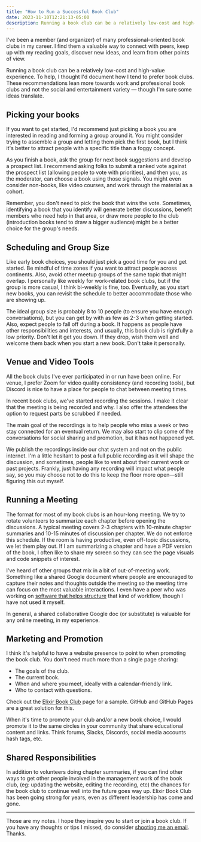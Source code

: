 ```yaml
---
title: "How to Run a Successful Book Club"
date: 2023-11-10T12:21:13-05:00
description: Running a book club can be a relatively low-cost and high-value experience. To help, I thought I'd document how I tend to prefer book clubs.
---
```


I've been a member (and organizer) of many professional-oriented book clubs in my career. I find them a valuable way to connect with peers, keep up with my reading goals, discover new ideas, and learn from other points of view.

Running a book club can be a relatively low-cost and high-value experience. To help, I thought I'd document how I tend to prefer book clubs. These recommendations lean more towards work and professional book clubs and not the social and entertainment variety — though I'm sure some ideas translate. 

## Picking your books

If you want to get started, I'd recommend just picking a book you are interested in reading and forming a group around it. You might consider trying to assemble a group and letting them pick the first book, but I think it's better to attract people with a specific title than a foggy concept. 

As you finish a book, ask the group for next book suggestions and develop a prospect list. I recommend asking folks to submit a ranked vote against the prospect list (allowing people to vote with priorities), and then you, as the moderator, can choose a book using those signals. You might even consider non-books, like video courses, and work through the material as a cohort.

Remember, you don't need to pick the book that wins the vote. Sometimes, identifying a book that you identify will generate better discussions, benefit members who need help in that area, or draw more people to the club (introduction books tend to draw a bigger audience) might be a better choice for the group's needs. 

## Scheduling and Group Size

Like early book choices, you should just pick a good time for you and get started. Be mindful of time zones if you want to attract people across continents. Also, avoid other meetup groups of the same topic that might overlap. I personally like weekly for work-related book clubs, but if the group is more casual, I think bi-weekly is fine, too. Eventually, as you start new books, you can revisit the schedule to better accommodate those who are showing up.

The ideal group size is probably 8 to 10 people (to ensure you have enough conversations), but you can get by with as few as 2-3 when getting started. Also, expect people to fall off during a book. It happens as people have other responsibilities and interests, and usually, this book club is rightfully a low priority. Don't let it get you down. If they drop, wish them well and welcome them back when you start a new book. Don't take it personally.

## Venue and Video Tools

All the book clubs I've ever participated in or run have been online. For venue, I prefer Zoom for video quality consistency (and recording tools), but Discord is nice to have a place for people to chat between meeting times.

In recent book clubs, we've started recording the sessions. I make it clear that the meeting is being recorded and why. I also offer the attendees the option to request parts be scrubbed if needed. 

The main goal of the recordings is to help people who miss a week or two stay connected for an eventual return. We may also start to clip some of the conversations for social sharing and promotion, but it has not happened yet.

We publish the recordings inside our chat system and not on the public internet. I'm a little hesitant to post a full public recording as it will shape the discussion, and sometimes, people like to vent about their current work or past projects. Frankly, just having any recording will impact what people say, so you may choose not to do this to keep the floor more open—still figuring this out myself.

## Running a Meeting

The format for most of my book clubs is an hour-long meeting. We try to rotate volunteers to summarize each chapter before opening the discussions. A typical meeting covers 2-3 chapters with 10-minute chapter summaries and 10-15 minutes of discussion per chapter. We do not enforce this schedule. If the room is having productive, even off-topic discussions, we let them play out. If I am summarizing a chapter and have a PDF version of the book, I often like to share my screen so they can see the page visuals and code snippets of interest.

I've heard of other groups that mix in a bit of out-of-meeting work. Something like a shared Google document where people are encouraged to capture their notes and thoughts outside the meeting so the meeting time can focus on the most valuable interactions. I even have a peer who was working on [software that helps structure][1] that kind of workflow, though I have not used it myself.

[1]: https://www.getmarginal.com/

In general, a shared collaborative Google doc (or substitute) is valuable for any online meeting, in my experience.

## Marketing and Promotion

I think it's helpful to have a website presence to point to when promoting the book club. You don't need much more than a single page sharing:

- The goals of the club.
- The current book.
- When and where you meet, ideally with a calendar-friendly link.
- Who to contact with questions.

Check out the [Elixir Book Club][2] page for a sample. GitHub and GitHub Pages are a great solution for this.

[2]: https://elixirbookclub.com/

When it's time to promote your club and/or a new book choice, I would promote it to the same circles in your community that share educational content and links. Think forums, Slacks, Discords, social media accounts hash tags, etc. 

## Shared Responsibilities

In addition to volunteers doing chapter summaries, if you can find other ways to get other people involved in the management work of the book club, (eg: updating the website, editing the recording, etc) the chances for the book club to continue well into the future goes way up. Elixir Book Club has been going strong for years, even as different leadership has come and gone.

*** 

Those are my notes. I hope they inspire you to start or join a book club. If you have any thoughts or tips I missed, do consider [shooting me an email](/contact). Thanks.
